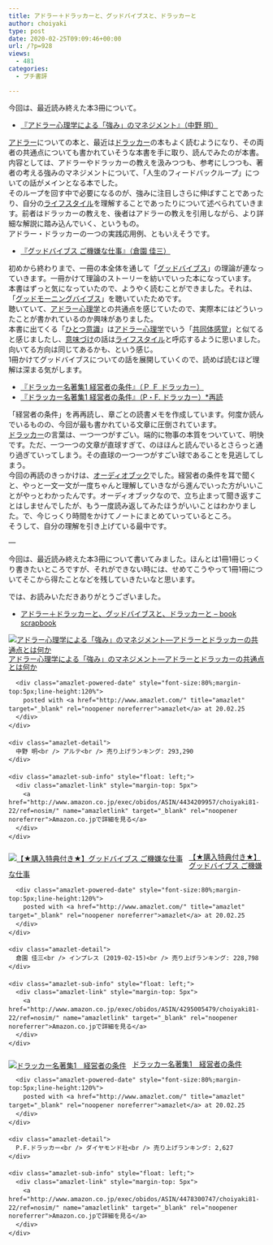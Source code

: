 ```yaml
---
title: アドラー＋ドラッカーと、グッドバイブスと、ドラッカーと
author: choiyaki
type: post
date: 2020-02-25T09:09:46+00:00
url: /?p=928
views:
  - 481
categories:
  - プチ書評

---
```

今回は、最近読み終えた本3冊について。

  * [『アドラー心理学による「強み」のマネジメント』（中野 明）][1]

[アドラー][2]についての本と、最近は[ドラッカー][3]の本もよく読むようになり、その両者の共通点についても書かれていそうな本書を手に取り、読んでみたのが本書。  
内容としては、アドラーやドラッカーの教えを汲みつつも、参考にしつつも、著者の考える強みのマネジメントについて、「人生のフィードバックループ」についての話がメインとなる本でした。  
そのループを回す中で必要になるのが、強みに注目しさらに伸ばすことであったり、自分の[ライフスタイル][4]を理解することであったりについて述べられていきます。前者はドラッカーの教えを、後者はアドラーの教えを引用しながら、より詳細な解説に踏み込んでいく、というもの。  
アドラー・ドラッカーの一つの実践応用例、ともいえそうです。

  * [『グッドバイブス ご機嫌な仕事』（倉園 佳三）][5]

初めから終わりまで、一冊の本全体を通して「[グッドバイブス][6]」の理論が連なっていきます。一冊かけて理論のストーリーを紡いでいった本になっています。  
本書はずっと気になっていたので、ようやく読むことができました。それは、「[グッドモーニングバイブス][7]」を聴いていたためです。  
聴いていて、[アドラー心理学][8]との共通点を感じていたので、実際本にはどういったことが書かれているのか興味がありました。  
本書に出てくる「[ひとつ意識][9]」は[アドラー心理学][8]でいう「[共同体感覚][10]」と似てると感じましたし、[意味づけ][11]の話は[ライフスタイル][4]と呼応するように思いました。向いてる方向は同じてあるかも、という感じ。  
1冊かけてグッドバイブスについての話を展開していくので、読めば読むほど理解は深まる気がします。

  * [『ドラッカー名著集1 経営者の条件』（Ｐ Ｆ ドラッカー）][12]
  * [『ドラッカー名著集1 経営者の条件』（P・F. ドラッカー）*再読][13]

「経営者の条件」を再再読し、章ごとの読書メモを作成しています。何度か読んでいるものの、今回が最も書かれている文章に圧倒されています。  
[ドラッカー][3]の言葉は、一つ一つがすごい。端的に物事の本質をついていて、明快です。ただ、一つ一つの文章が直球すぎて、のほほんと読んでいるとさらっと通り過ぎていってしまう。その直球の一つ一つがすごい球であることを見逃してしまう。  
今回の再読のきっかけは、[オーディオブック][14]でした。経営者の条件を耳で聞くと、やっと一文一文が一度ちゃんと理解していきながら進んでいった方がいいことがやっとわかったんです。オーディオブックなので、立ち止まって聞き返すことはしませんでしたが、もう一度読み返してみたほうがいいことはわかりました。で、今じっくり時間をかけてノートにまとめていっているところ。  
そうして、自分の理解を引き上げている最中です。

—

今回は、最近読み終えた本3冊について書いてみました。ほんとは1冊1冊じっくり書きたいところですが、それができない時には、せめてこうやって1冊1冊についてそこから得たことなどを残していきたいなと思います。

では、お読みいただきありがとうございました。

  * [アドラー＋ドラッカーと、グッドバイブスと、ドラッカーと &#8211; book scrapbook][15]

<div class="amazlet-box" style="margin-bottom:0px;">
  <div class="amazlet-image" style="float:left;margin:0px 12px 1px 0px;">
    <a href="http://www.amazon.co.jp/exec/obidos/ASIN/4434209957/choiyaki81-22/ref=nosim/" name="amazletlink" target="_blank" rel="noopener noreferrer"><img src="https://i2.wp.com/images-fe.ssl-images-amazon.com/images/I/51Zlq8sYgNL._SL160_.jpg?w=660&#038;ssl=1" alt="アドラー心理学による「強み」のマネジメント―アドラーとドラッカーの共通点とは何か" style="border: none;" data-recalc-dims="1" /></a>
  </div>
  
  <div class="amazlet-info" style="line-height:120%; margin-bottom: 10px">
    <div class="amazlet-name" style="margin-bottom:10px;line-height:120%">
      <a href="http://www.amazon.co.jp/exec/obidos/ASIN/4434209957/choiyaki81-22/ref=nosim/" name="amazletlink" target="_blank" rel="noopener noreferrer">アドラー心理学による「強み」のマネジメント―アドラーとドラッカーの共通点とは何か</a></p> 
      
      <div class="amazlet-powered-date" style="font-size:80%;margin-top:5px;line-height:120%">
        posted with <a href="http://www.amazlet.com/" title="amazlet" target="_blank" rel="noopener noreferrer">amazlet</a> at 20.02.25
      </div>
    </div>
    
    <div class="amazlet-detail">
      中野 明<br /> アルテ<br /> 売り上げランキング: 293,290
    </div>
    
    <div class="amazlet-sub-info" style="float: left;">
      <div class="amazlet-link" style="margin-top: 5px">
        <a href="http://www.amazon.co.jp/exec/obidos/ASIN/4434209957/choiyaki81-22/ref=nosim/" name="amazletlink" target="_blank" rel="noopener noreferrer">Amazon.co.jpで詳細を見る</a>
      </div>
    </div>
  </div>
  
  <div class="amazlet-footer" style="clear: left">
  </div>
</div>

<div class="amazlet-box" style="margin-bottom:0px;">
  <div class="amazlet-image" style="float:left;margin:0px 12px 1px 0px;">
    <a href="http://www.amazon.co.jp/exec/obidos/ASIN/4295005479/choiyaki81-22/ref=nosim/" name="amazletlink" target="_blank" rel="noopener noreferrer"><img src="https://i0.wp.com/images-fe.ssl-images-amazon.com/images/I/51DZsJUIwnL._SL160_.jpg?w=660&#038;ssl=1" alt="【★購入特典付き★】グッドバイブス  ご機嫌な仕事" style="border: none;" data-recalc-dims="1" /></a>
  </div>
  
  <div class="amazlet-info" style="line-height:120%; margin-bottom: 10px">
    <div class="amazlet-name" style="margin-bottom:10px;line-height:120%">
      <a href="http://www.amazon.co.jp/exec/obidos/ASIN/4295005479/choiyaki81-22/ref=nosim/" name="amazletlink" target="_blank" rel="noopener noreferrer">【★購入特典付き★】グッドバイブス ご機嫌な仕事</a></p> 
      
      <div class="amazlet-powered-date" style="font-size:80%;margin-top:5px;line-height:120%">
        posted with <a href="http://www.amazlet.com/" title="amazlet" target="_blank" rel="noopener noreferrer">amazlet</a> at 20.02.25
      </div>
    </div>
    
    <div class="amazlet-detail">
      倉園 佳三<br /> インプレス (2019-02-15)<br /> 売り上げランキング: 228,798
    </div>
    
    <div class="amazlet-sub-info" style="float: left;">
      <div class="amazlet-link" style="margin-top: 5px">
        <a href="http://www.amazon.co.jp/exec/obidos/ASIN/4295005479/choiyaki81-22/ref=nosim/" name="amazletlink" target="_blank" rel="noopener noreferrer">Amazon.co.jpで詳細を見る</a>
      </div>
    </div>
  </div>
  
  <div class="amazlet-footer" style="clear: left">
  </div>
</div>

<div class="amazlet-box" style="margin-bottom:0px;">
  <div class="amazlet-image" style="float:left;margin:0px 12px 1px 0px;">
    <a href="http://www.amazon.co.jp/exec/obidos/ASIN/4478300747/choiyaki81-22/ref=nosim/" name="amazletlink" target="_blank" rel="noopener noreferrer"><img src="https://i2.wp.com/images-fe.ssl-images-amazon.com/images/I/41AqZPNMbeL._SL160_.jpg?w=660&#038;ssl=1" alt="ドラッカー名著集1　経営者の条件" style="border: none;" data-recalc-dims="1" /></a>
  </div>
  
  <div class="amazlet-info" style="line-height:120%; margin-bottom: 10px">
    <div class="amazlet-name" style="margin-bottom:10px;line-height:120%">
      <a href="http://www.amazon.co.jp/exec/obidos/ASIN/4478300747/choiyaki81-22/ref=nosim/" name="amazletlink" target="_blank" rel="noopener noreferrer">ドラッカー名著集1　経営者の条件</a></p> 
      
      <div class="amazlet-powered-date" style="font-size:80%;margin-top:5px;line-height:120%">
        posted with <a href="http://www.amazlet.com/" title="amazlet" target="_blank" rel="noopener noreferrer">amazlet</a> at 20.02.25
      </div>
    </div>
    
    <div class="amazlet-detail">
      P.F.ドラッカー<br /> ダイヤモンド社<br /> 売り上げランキング: 2,627
    </div>
    
    <div class="amazlet-sub-info" style="float: left;">
      <div class="amazlet-link" style="margin-top: 5px">
        <a href="http://www.amazon.co.jp/exec/obidos/ASIN/4478300747/choiyaki81-22/ref=nosim/" name="amazletlink" target="_blank" rel="noopener noreferrer">Amazon.co.jpで詳細を見る</a>
      </div>
    </div>
  </div>
  
  <div class="amazlet-footer" style="clear: left">
  </div>
</div>

 [1]: https://scrapbox.io/choiyaki-hondana/%E3%80%8E%E3%82%A2%E3%83%89%E3%83%A9%E3%83%BC%E5%BF%83%E7%90%86%E5%AD%A6%E3%81%AB%E3%82%88%E3%82%8B%E3%80%8C%E5%BC%B7%E3%81%BF%E3%80%8D%E3%81%AE%E3%83%9E%E3%83%8D%E3%82%B8%E3%83%A1%E3%83%B3%E3%83%88%E3%80%8F%EF%BC%88%E4%B8%AD%E9%87%8E_%E6%98%8E%EF%BC%89
 [2]: https://scrapbox.io/choiyaki-hondana/%E3%82%A2%E3%83%89%E3%83%A9%E3%83%BC
 [3]: https://scrapbox.io/choiyaki-hondana/%E3%83%89%E3%83%A9%E3%83%83%E3%82%AB%E3%83%BC
 [4]: https://scrapbox.io/choiyaki-hondana/%E3%83%A9%E3%82%A4%E3%83%95%E3%82%B9%E3%82%BF%E3%82%A4%E3%83%AB
 [5]: https://scrapbox.io/choiyaki-hondana/%E3%80%8E%E3%82%B0%E3%83%83%E3%83%89%E3%83%90%E3%82%A4%E3%83%96%E3%82%B9_%E3%81%94%E6%A9%9F%E5%AB%8C%E3%81%AA%E4%BB%95%E4%BA%8B%E3%80%8F%EF%BC%88%E5%80%89%E5%9C%92_%E4%BD%B3%E4%B8%89%EF%BC%89
 [6]: https://scrapbox.io/choiyaki-hondana/%E3%82%B0%E3%83%83%E3%83%89%E3%83%90%E3%82%A4%E3%83%96%E3%82%B9
 [7]: https://anchor.fm/shogo-sasaki/
 [8]: https://scrapbox.io/choiyaki-hondana/%E3%82%A2%E3%83%89%E3%83%A9%E3%83%BC%E5%BF%83%E7%90%86%E5%AD%A6
 [9]: https://scrapbox.io/choiyaki-hondana/%E3%81%B2%E3%81%A8%E3%81%A4%E6%84%8F%E8%AD%98
 [10]: https://scrapbox.io/choiyaki-hondana/%E5%85%B1%E5%90%8C%E4%BD%93%E6%84%9F%E8%A6%9A
 [11]: https://scrapbox.io/choiyaki-hondana/%E6%84%8F%E5%91%B3%E3%81%A5%E3%81%91
 [12]: https://scrapbox.io/choiyaki-hondana/%E3%80%8E%E3%83%89%E3%83%A9%E3%83%83%E3%82%AB%E3%83%BC%E5%90%8D%E8%91%97%E9%9B%861_%E7%B5%8C%E5%96%B6%E8%80%85%E3%81%AE%E6%9D%A1%E4%BB%B6%E3%80%8F%EF%BC%88%EF%BC%B0_%EF%BC%A6_%E3%83%89%E3%83%A9%E3%83%83%E3%82%AB%E3%83%BC%EF%BC%89
 [13]: https://scrapbox.io/choiyaki-hondana/%E3%80%8E%E3%83%89%E3%83%A9%E3%83%83%E3%82%AB%E3%83%BC%E5%90%8D%E8%91%97%E9%9B%861_%E7%B5%8C%E5%96%B6%E8%80%85%E3%81%AE%E6%9D%A1%E4%BB%B6%E3%80%8F%EF%BC%88P%E3%83%BBF._%E3%83%89%E3%83%A9%E3%83%83%E3%82%AB%E3%83%BC%EF%BC%89*%E5%86%8D%E8%AA%AD
 [14]: https://scrapbox.io/choiyaki-hondana/%E3%82%AA%E3%83%BC%E3%83%87%E3%82%A3%E3%82%AA%E3%83%96%E3%83%83%E3%82%AF
 [15]: https://scrapbox.io/choiyaki-hondana/%E3%82%A2%E3%83%89%E3%83%A9%E3%83%BC%EF%BC%8B%E3%83%89%E3%83%A9%E3%83%83%E3%82%AB%E3%83%BC%E3%81%A8%E3%80%81%E3%82%B0%E3%83%83%E3%83%89%E3%83%90%E3%82%A4%E3%83%96%E3%82%B9%E3%81%A8%E3%80%81%E3%83%89%E3%83%A9%E3%83%83%E3%82%AB%E3%83%BC%E3%81%A8